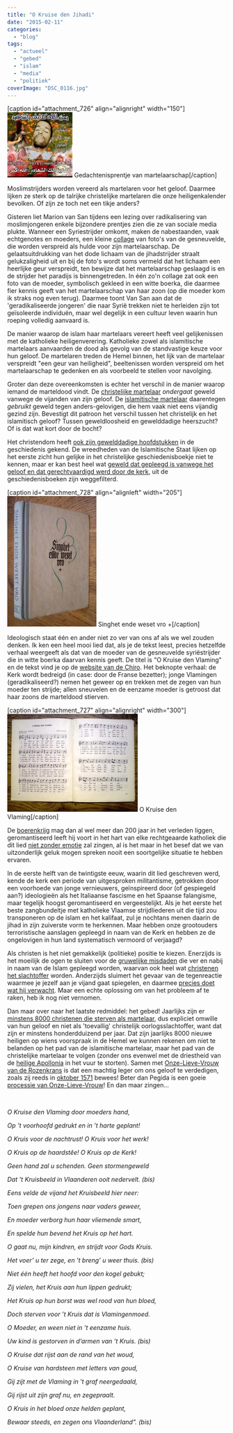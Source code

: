 ```yaml
---
title: "O Kruise den Jihadi"
date: "2015-02-11"
categories: 
  - "blog"
tags: 
  - "actueel"
  - "gebed"
  - "islam"
  - "media"
  - "politiek"
coverImage: "DSC_0116.jpg"
---
```


\[caption id="attachment\_726" align="alignright" width="150"\]![Gedachtenisprentje van martelaarschap](images/picture11-150x150.jpg) Gedachtenisprentje van martelaarschap\[/caption\]

Moslimstrijders worden vereerd als martelaren voor het geloof. Daarmee lijken ze sterk op de talrijke christelijke martelaren die onze heiligenkalender bevolken. Of zijn ze toch net een tikje anders?

Gisteren liet Marion van San tijdens een lezing over radikalisering van moslimjongeren enkele bijzondere prentjes zien die ze van sociale media plukte. Wanneer een Syriestrijder omkomt, maken de nabestaanden, vaak echtgenotes en moeders, een kleine [collage](http://www.vice.com/en_uk/read/syrian-jihadist-selfies-tell-us-a-lot-about-their-war) van foto's van de gesneuvelde, die worden verspreid als hulde voor zijn martelaarschap. De gelaatsuitdrukking van het dode lichaam van de jihadstrijder straalt gelukzaligheid uit en bij de foto's wordt soms vermeld dat het lichaam een heerlijke geur verspreidt, ten bewijze dat het martelaarschap geslaagd is en de strijder het paradijs is binnengetreden. In één zo'n collage zat ook een foto van de moeder, symbolisch gekleed in een witte boerka, die daarmee fier kennis geeft van het martelaarschap van haar zoon (op die moeder kom ik straks nog even terug). Daarmee toont Van San aan dat de 'geradikaliseerde jongeren' die naar Syrië trekken niet te herleiden zijn tot geïsoleerde individuën, maar wel degelijk in een cultuur leven waarin hun roeping volledig aanvaard is.

De manier waarop de islam haar martelaars vereert heeft veel gelijkenissen met de katholieke heiligenverering. Katholieke zowel als islamitische martelaars aanvaarden de dood als gevolg van de standvastige keuze voor hun geloof. De martelaren treden de Hemel binnen, het lijk van de martelaar verspreidt "een geur van heiligheid", beeltenissen worden verspreid om het martelaarschap te gedenken en als voorbeeld te stellen voor navolging.

Groter dan deze overeenkomsten is echter het verschil in de manier waarop iemand de marteldood vindt. De [christelijke martelaar](http://en.wikipedia.org/wiki/Christian_martyrs) _ondergaat_ geweld vanwege de vijanden van zijn geloof. De [islamitische martelaar](http://en.wikipedia.org/wiki/Shahid) daarentegen _gebruikt_ geweld tegen anders-gelovigen, die hem vaak niet eens vijandig gezind zijn. Bevestigt dit patroon het verschil tussen het christelijk en het islamitisch geloof? Tussen geweldloosheid en gewelddadige heerszucht? Of is dat wat kort door de bocht?

Het christendom heeft [ook zijn gewelddadige hoofdstukken](http://www.nieuwwij.nl/interview/karen-armstrong-niets-in-islam-gewelddadiger-christendom/) in de geschiedenis gekend. De wreedheden van de Islamitische Staat lijken op het eerste zicht hun gelijke in het christelijke geschiedenisboekje niet te kennen, maar er kan best heel wat [geweld dat gepleegd is vanwege het geloof en dat gerechtvaardigd werd door de kerk](http://www.doorbraak.be/nl/nieuws/de-interne-vijand), uit de geschiedenisboeken zijn weggefilterd.

\[caption id="attachment\_728" align="alignleft" width="205"\]![Singhet ende weset vro +](images/DSC_0114-205x300.jpg) Singhet ende weset vro +\[/caption\]

Ideologisch staat één en ander niet zo ver van ons af als we wel zouden denken. Ik ken een heel mooi lied dat, als je de tekst leest, precies hetzelfde verhaal weergeeft als dat van de moeder van de gesneuvelde syriëstrijder die in witte boerka daarvan kennis geeft. De titel is "O Kruise den Vlaming" en de tekst vind je op de [website van de Chiro](http://chiro.leefdaal.com/php-form/liedjes_detail2.php?recnr=610). Het beknopte verhaal: de Kerk wordt bedreigd (in case: door de Franse bezetter); jonge Vlamingen (geradikaliseerd?) nemen het geweer op en trekken met de zegen van hun moeder ten strijde; allen sneuvelen en de eenzame moeder is getroost dat haar zoons de marteldood stierven.

\[caption id="attachment\_727" align="alignright" width="300"\][![O Kruise den Vlaming](images/DSC_0116-300x225.jpg)](images/DSC_0116.jpg) O Kruise den Vlaming\[/caption\]

De [boerenkrijg](http://historiek.net/de-boerenkrijg/8675/) mag dan al wel meer dan 200 jaar in het verleden liggen, geromantiseerd leeft hij voort in het hart van elke rechtgeaarde katholiek die dit lied [niet zonder emotie](http://theater.uantwerpen.be/etc/page.py?f=2007-04_jg25_nr106_72-75.xml) zal zingen, al is het maar in het besef dat we van uitzonderlijk geluk mogen spreken nooit een soortgelijke situatie te hebben ervaren.

In de eerste helft van de twintigste eeuw, waarin dit lied geschreven werd, kende de kerk een periode van uitgesproken militantisme, getrokken door een voorhoede van jonge vernieuwers, geïnspireerd door (of gespiegeld aan?) ideologieën als het Italiaanse fascisme en het Spaanse falangisme, maar tegelijk hoogst geromantiseerd en vergeestelijkt. Als je het eerste het beste zangbundeltje met katholieke Vlaamse strijdliederen uit die tijd zou transponeren op de islam en het kalifaat, zul je nochtans menen daarin de jihad in zijn zuiverste vorm te herkennen. Maar hebben onze grootouders terroristische aanslagen gepleegd in naam van de Kerk en hebben ze de ongelovigen in hun land systematisch vermoord of verjaagd?

Als christen is het niet gemakkelijk (politieke) positie te kiezen. Enerzijds is het moeilijk de ogen te sluiten voor de [gruwelijke misdaden](http://www.thereligionofpeace.com/) die ver en nabij in naam van de Islam gepleegd worden, waarvan ook heel wat [christenen het slachtoffer](https://www.opendoors.org.au/persecuted-christians/christian-persecution/) worden. Anderzijds sluimert het gevaar van de tegenreactie waarmee je jezelf aan je vijand gaat spiegelen, en daarmee [precies doet wat hij verwacht](http://soufangroup.com/tsg-intelbrief-the-islamic-state-and-savagery/). Maar een echte oplossing om van het probleem af te raken, heb ik nog niet vernomen.

Dan maar over naar het laatste redmiddel: het gebed! Jaarlijks zijn er [minstens 8000 christenen die sterven als martelaar](http://en.wikipedia.org/wiki/Christian_martyrs#Christian_martyrs_today), dus expliciet omwille van hun geloof en niet als 'toevallig' christelijk oorlogsslachtoffer, want dat zijn er minstens honderdduizend per jaar. Dat zijn jaarlijks 8000 nieuwe heiligen op wiens voorspraak in de Hemel we kunnen rekenen om niet te belanden op het pad van de islamitische martelaar, maar het pad van de christelijke martelaar te volgen (zonder ons evenwel met de driestheid van de [heilige Apollonia](http://heiligen.net/heiligen/02/09/02-09-0249-apollonia-alexandrie.php) in het vuur te storten). Samen met [Onze-Lieve-Vrouw van de Rozenkrans](https://cultuurmariakerke.wordpress.com/2012/06/17/merkwaardig-mariakerke-43/) is dat een machtig leger om ons geloof te verdedigen, zoals zij reeds in [oktober 1571](http://nl.wikipedia.org/wiki/Slag_bij_Lepanto) bewees! Beter dan Pegida is een goeie [processie van Onze-Lieve-Vrouw](http://www.lecavzw.be/tradities/feesten/processie-met-scheldewijding-antwerpen)! En dan maar zingen...

 

_O Kruise den Vlaming door moeders hand,_

_Op ’t voorhoofd gedrukt en in ’t harte geplant!_

_O Kruis voor de nachtrust! O Kruis voor het werk!_

_O Kruis op de haardstêe! O Kruis op de Kerk!_

_Geen hand zal u schenden. Geen stormengeweld_

_Dat ’t Kruisbeeld in Vlaanderen ooit nedervelt. (bis)_

_Eens velde de vijand het Kruisbeeld hier neer:_

_Toen grepen ons jongens naar vaders geweer,_

_En moeder verborg hun haar vliemende smart,_

_En spelde hun bevend het Kruis op het hart._

_O gaat nu, mijn kindren, en strijdt voor Gods Kruis._

_Het voer’ u ter zege, en ’t breng’ u weer thuis. (bis)_

_Niet één heeft het hoofd voor den kogel gebukt;_

_Zij vielen, het Kruis aan hun lippen gedrukt;_

_Het Kruis op hun borst was wel rood van hun bloed,_

_Doch sterven voor ’t Kruis dat is Vlamingenmoed._

_O Moeder, en ween niet in ’t eenzame huis._

_Uw kind is gestorven in d’armen van ’t Kruis. (bis)_

_O Kruise dat rijst aan de rand van het woud,_

_O Kruise van hardsteen met letters van goud,_

_Gij zijt met de Vlaming in 't graf neergedaald,_

_Gij rijst uit zijn graf nu, en zegepraalt._

_O Kruis in het bloed onze helden geplant,_

_Bewaar steeds, en zegen ons Vlaanderland". (bis)_
